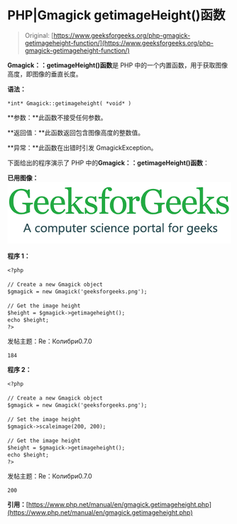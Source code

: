 # PHP|Gmagick getimageHeight()函数

> Original: [https://www.geeksforgeeks.org/php-gmagick-getimageheight-function/](https://www.geeksforgeeks.org/php-gmagick-getimageheight-function/)

**Gmagick：：getimageHeight()函数**是 PHP 中的一个内置函数，用于获取图像高度，即图像的垂直长度。

**语法：**

```
*int* Gmagick::getimageheight( *void* )
```

**参数：**此函数不接受任何参数。

**返回值：**此函数返回包含图像高度的整数值。

**异常：**此函数在出错时引发 GmagickException。

下面给出的程序演示了 PHP 中的**Gmagick：：getimageHeight()函数**：

**已用图像：**
![](img/07c99ec29e7a50fc3ea91a9d4a8d2f31.png)

**程序 1：**

```
<?php

// Create a new Gmagick object
$gmagick = new Gmagick('geeksforgeeks.png');

// Get the image height
$height = $gmagick->getimageheight();
echo $height;
?>
```

发帖主题：Re：Колибри0.7.0

```
184
```

**程序 2：**

```
<?php

// Create a new Gmagick object
$gmagick = new Gmagick('geeksforgeeks.png');

// Set the image height
$gmagick->scaleimage(200, 200);

// Get the image height
$height = $gmagick->getimageheight();
echo $height;
?>
```

发帖主题：Re：Колибри0.7.0

```
200
```

**引用：**[https://www.php.net/manual/en/gmagick.getimageheight.php](https://www.php.net/manual/en/gmagick.getimageheight.php)